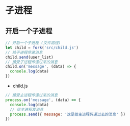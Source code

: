 # 子进程

## 开启一个子进程

```js
// 开启一个子进程 (文件路径)
let child = fork('src/child.js')
// 给子进程传递消息
child.send(user_list)
// 接受子进程传递过来的消息
child.on('message', (data) => {
  console.log(data)
})
```

- child.js

```js
// 接受主进程传递过来的消息
process.on('message', (data) => {
  console.log(data)
  // 给主进程发消息
  process.send({ message: '这是给主进程传递过去的消息' })
})
```
